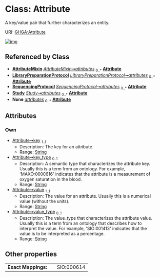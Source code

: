 
# Class: Attribute


A key/value pair that further characterizes an entity.

URI: [GHGA:Attribute](https://w3id.org/GHGA/Attribute)


[![img](https://yuml.me/diagram/nofunky;dir:TB/class/[Study],[SequencingProtocol],[LibraryPreparationProtocol],[AttributeMixin],[AttributeMixin]++-%20attributes%200..*>[Attribute&#124;key:string;key_type:string%20%3F;value:string;value_type:string%20%3F],[LibraryPreparationProtocol]++-%20attributes%200..*>[Attribute],[SequencingProtocol]++-%20attributes%200..*>[Attribute],[Study]++-%20attributes%200..*>[Attribute],[AttributeMixin]++-%20attributes(i)%200..*>[Attribute])](https://yuml.me/diagram/nofunky;dir:TB/class/[Study],[SequencingProtocol],[LibraryPreparationProtocol],[AttributeMixin],[AttributeMixin]++-%20attributes%200..*>[Attribute&#124;key:string;key_type:string%20%3F;value:string;value_type:string%20%3F],[LibraryPreparationProtocol]++-%20attributes%200..*>[Attribute],[SequencingProtocol]++-%20attributes%200..*>[Attribute],[Study]++-%20attributes%200..*>[Attribute],[AttributeMixin]++-%20attributes(i)%200..*>[Attribute])

## Referenced by Class

 *  **[AttributeMixin](AttributeMixin.md)** *[AttributeMixin➞attributes](AttributeMixin_attributes.md)*  <sub>0..\*</sub>  **[Attribute](Attribute.md)**
 *  **[LibraryPreparationProtocol](LibraryPreparationProtocol.md)** *[LibraryPreparationProtocol➞attributes](LibraryPreparationProtocol_attributes.md)*  <sub>0..\*</sub>  **[Attribute](Attribute.md)**
 *  **[SequencingProtocol](SequencingProtocol.md)** *[SequencingProtocol➞attributes](SequencingProtocol_attributes.md)*  <sub>0..\*</sub>  **[Attribute](Attribute.md)**
 *  **[Study](Study.md)** *[Study➞attributes](Study_attributes.md)*  <sub>0..\*</sub>  **[Attribute](Attribute.md)**
 *  **None** *[attributes](attributes.md)*  <sub>0..\*</sub>  **[Attribute](Attribute.md)**

## Attributes


### Own

 * [Attribute➞key](Attribute_key.md)  <sub>1..1</sub>
     * Description: The key for an attribute.
     * Range: [String](types/String.md)
 * [Attribute➞key_type](Attribute_key_type.md)  <sub>0..1</sub>
     * Description: A semantic type that characterizes the attribute key. Usually this is a term from an ontology. For example, 'MAXO:0000616' indicates that the attribute is a measurement of oxygen saturation in the blood.
     * Range: [String](types/String.md)
 * [Attribute➞value](Attribute_value.md)  <sub>1..1</sub>
     * Description: The value for an attribute. Usually this is a numerical value (without the units).
     * Range: [String](types/String.md)
 * [Attribute➞value_type](Attribute_value_type.md)  <sub>0..1</sub>
     * Description: The value_type that characterizes the attribute value. Usually this is a term from an ontology that describes how to interpret the value. For example, 'SIO:001413' indicates that the value is to be interpreted as a percentage.
     * Range: [String](types/String.md)

## Other properties

|  |  |  |
| --- | --- | --- |
| **Exact Mappings:** | | SIO:000614 |

